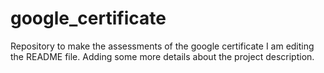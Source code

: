 # google_certificate
Repository to make the assessments of the google certificate
I am editing the README file. Adding some more details about the project description.
